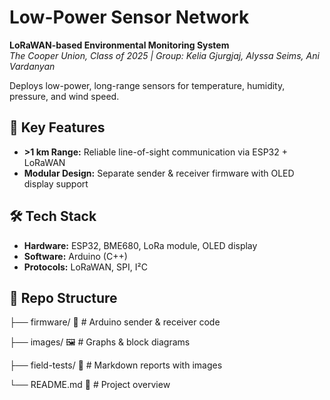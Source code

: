 # Low-Power Sensor Network

**LoRaWAN-based Environmental Monitoring System**  
*The Cooper Union, Class of 2025 | Group: Kelia Gjurgjaj, Alyssa Seims, Ani Vardanyan*

Deploys low-power, long-range sensors for temperature, humidity, pressure, and wind speed.

## 🚀 Key Features
- **>1 km Range:** Reliable line-of-sight communication via ESP32 + LoRaWAN   
- **Modular Design:** Separate sender & receiver firmware with OLED display support  

## 🛠️ Tech Stack
- **Hardware:** ESP32, BME680, LoRa module, OLED display  
- **Software:** Arduino (C++)  
- **Protocols:** LoRaWAN, SPI, I²C  

## 📂 Repo Structure
├── firmware/       📂  # Arduino sender & receiver code

├── images/         🖼️  # Graphs & block diagrams

├── field-tests/    📝  # Markdown reports with images

└── README.md       📄  # Project overview
